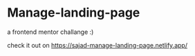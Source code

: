 # Manage-landing-page

a frontend mentor challange :)

check it out on https://sajad-manage-landing-page.netlify.app/